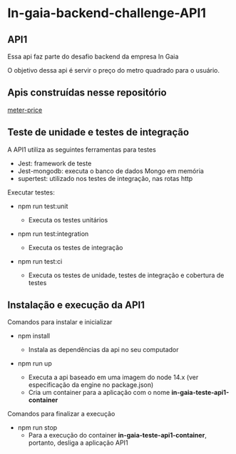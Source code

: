 # In-gaia-backend-challenge-**API1**

## API1

Essa api faz parte do desafio backend da empresa In Gaia

O objetivo dessa api é servir o preço do metro quadrado para o usuário.

## Apis construídas nesse repositório

[meter-price](./requirements/meter-price.md)

## Teste de unidade e testes de integração

A API1 utiliza as seguintes ferramentas para testes

  - Jest: framework de teste
  - Jest-mongodb: executa o  banco de dados Mongo em memória
  - supertest: utilizado nos testes de integração, nas rotas http

Executar testes: 

  - npm run test:unit
    - Executa os testes unitários

  - npm run test:integration
    - Executa os testes de integração

  - npm run test:ci
    - Executa os testes de unidade, testes de integração e cobertura de testes

## Instalação e execução da API1

Comandos para instalar e inicializar

 - npm install
   - Instala as dependências da api no seu computador
 
 - npm run up
   - Executa a api baseado em uma imagem do node 14.x (ver especificação da engine no package.json)
   - Cria um container para a aplicação com o nome **in-gaia-teste-api1-container**
  
Comandos para finalizar a execução

  - npm run stop
    - Para a execução do container **in-gaia-teste-api1-container**, portanto, desliga a aplicação API1



  
